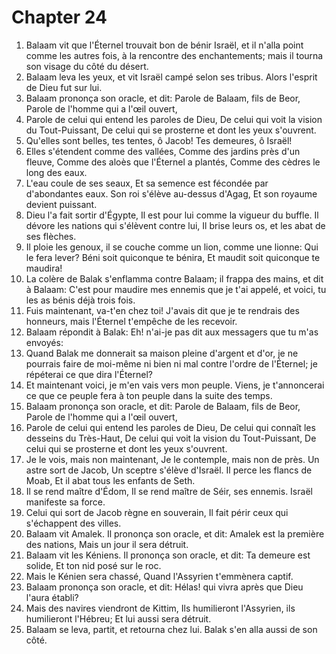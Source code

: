 # Chapter 24

1. Balaam vit que l'Éternel trouvait bon de bénir Israël, et il n'alla point comme les autres fois, à la rencontre des enchantements; mais il tourna son visage du côté du désert.
2. Balaam leva les yeux, et vit Israël campé selon ses tribus. Alors l'esprit de Dieu fut sur lui.
3. Balaam prononça son oracle, et dit: Parole de Balaam, fils de Beor, Parole de l'homme qui a l'œil ouvert,
4. Parole de celui qui entend les paroles de Dieu, De celui qui voit la vision du Tout-Puissant, De celui qui se prosterne et dont les yeux s'ouvrent.
5. Qu'elles sont belles, tes tentes, ô Jacob! Tes demeures, ô Israël!
6. Elles s'étendent comme des vallées, Comme des jardins près d'un fleuve, Comme des aloès que l'Éternel a plantés, Comme des cèdres le long des eaux.
7. L'eau coule de ses seaux, Et sa semence est fécondée par d'abondantes eaux. Son roi s'élève au-dessus d'Agag, Et son royaume devient puissant.
8. Dieu l'a fait sortir d'Égypte, Il est pour lui comme la vigueur du buffle. Il dévore les nations qui s'élèvent contre lui, Il brise leurs os, et les abat de ses flèches.
9. Il ploie les genoux, il se couche comme un lion, comme une lionne: Qui le fera lever? Béni soit quiconque te bénira, Et maudit soit quiconque te maudira!
10. La colère de Balak s'enflamma contre Balaam; il frappa des mains, et dit à Balaam: C'est pour maudire mes ennemis que je t'ai appelé, et voici, tu les as bénis déjà trois fois.
11. Fuis maintenant, va-t'en chez toi! J'avais dit que je te rendrais des honneurs, mais l'Éternel t'empêche de les recevoir.
12. Balaam répondit à Balak: Eh! n'ai-je pas dit aux messagers que tu m'as envoyés:
13. Quand Balak me donnerait sa maison pleine d'argent et d'or, je ne pourrais faire de moi-même ni bien ni mal contre l'ordre de l'Éternel; je répéterai ce que dira l'Éternel?
14. Et maintenant voici, je m'en vais vers mon peuple. Viens, je t'annoncerai ce que ce peuple fera à ton peuple dans la suite des temps.
15. Balaam prononça son oracle, et dit: Parole de Balaam, fils de Beor, Parole de l'homme qui a l'œil ouvert,
16. Parole de celui qui entend les paroles de Dieu, De celui qui connaît les desseins du Très-Haut, De celui qui voit la vision du Tout-Puissant, De celui qui se prosterne et dont les yeux s'ouvrent.
17. Je le vois, mais non maintenant, Je le contemple, mais non de près. Un astre sort de Jacob, Un sceptre s'élève d'Israël. Il perce les flancs de Moab, Et il abat tous les enfants de Seth.
18. Il se rend maître d'Édom, Il se rend maître de Séir, ses ennemis. Israël manifeste sa force.
19. Celui qui sort de Jacob règne en souverain, Il fait périr ceux qui s'échappent des villes.
20. Balaam vit Amalek. Il prononça son oracle, et dit: Amalek est la première des nations, Mais un jour il sera détruit.
21. Balaam vit les Kéniens. Il prononça son oracle, et dit: Ta demeure est solide, Et ton nid posé sur le roc.
22. Mais le Kénien sera chassé, Quand l'Assyrien t'emmènera captif.
23. Balaam prononça son oracle, et dit: Hélas! qui vivra après que Dieu l'aura établi?
24. Mais des navires viendront de Kittim, Ils humilieront l'Assyrien, ils humilieront l'Hébreu; Et lui aussi sera détruit.
25. Balaam se leva, partit, et retourna chez lui. Balak s'en alla aussi de son côté.


